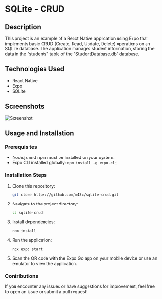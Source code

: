 # SQLite - CRUD

## Description
This project is an example of a React Native application using Expo that implements basic CRUD (Create, Read, Update, Delete) operations on an SQLite database. The application manages student information, storing the data in the "students" table of the "StudentDatabase.db" database.

## Technologies Used
- React Native
- Expo
- SQLite

## Screenshots
![Screenshot](https://github.com/m43c/sqlite-crud/blob/main/assets/screenshot.png?raw=true)

## Usage and Installation

### Prerequisites
- Node.js and npm must be installed on your system.
- Expo CLI installed globally: `npm install -g expo-cli`

### Installation Steps

1. Clone this repository:

    ```bash
    git clone https://github.com/m43c/sqlite-crud.git
    ```

2. Navigate to the project directory:

    ```bash
    cd sqlite-crud
    ```

3. Install dependencies:

    ```bash
    npm install
    ```

4. Run the application:

    ```bash
    npx expo start
    ```

5. Scan the QR code with the Expo Go app on your mobile device or use an emulator to view the application.

### Contributions
If you encounter any issues or have suggestions for improvement, feel free to open an issue or submit a pull request!
